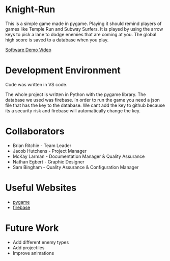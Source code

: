 # Knight-Run

This is a simple game made in pygame. Playing it should remind players of games like
Temple Run and Subway Surfers. It is played by using the arrow keys to pick a lane to dodge enemies that are coming at you. 
The global high score is saved to a database when you play.

[Software Demo Video](https://youtu.be/AK0UM0IXh20)

# Development Environment

Code was written in VS code.

The whole project is written in Python with the pygame library. 
The database we used was firebase. In order to run the game you need a json file that has the key to the database. We cant 
add the key to github because its a security risk and firebase will automatically change the key. 

# Collaborators

* Brian Ritchie - Team Leader
* Jacob Hutchens - Project Manager
* McKay Larman - Documentation Manager & Quality Assurance
* Nathan Egbert - Graphic Designer
* Sam Bingham - Quality Assurance & Configuration Manager

# Useful Websites

* [pygame](https://www.pygame.org/news)
* [firebase](https://firebase.google.com/?gad_source=1&gclsrc=ds)

# Future Work

* Add different enemy types
* Add projectiles
* Improve animations
